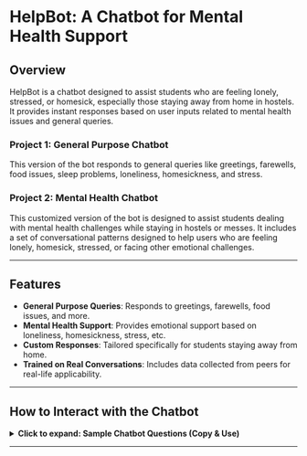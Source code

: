 # HelpBot: A Chatbot for Mental Health Support

## Overview

HelpBot is a chatbot designed to assist students who are feeling lonely, stressed, or homesick, especially those staying away from home in hostels. It provides instant responses based on user inputs related to mental health issues and general queries.

### Project 1: General Purpose Chatbot
This version of the bot responds to general queries like greetings, farewells, food issues, sleep problems, loneliness, homesickness, and stress.

### Project 2: Mental Health Chatbot
This customized version of the bot is designed to assist students dealing with mental health challenges while staying in hostels or messes. It includes a set of conversational patterns designed to help users who are feeling lonely, homesick, stressed, or facing other emotional challenges.

---

## Features

- **General Purpose Queries**: Responds to greetings, farewells, food issues, and more.
- **Mental Health Support**: Provides emotional support based on loneliness, homesickness, stress, etc.
- **Custom Responses**: Tailored specifically for students staying away from home.
- **Trained on Real Conversations**: Includes data collected from peers for real-life applicability.

---

## How to Interact with the Chatbot
<details>
<summary><strong>Click to expand: Sample Chatbot Questions (Copy & Use)</strong></summary>

```txt
👋 General Queries (Project 1)

Greeting the Bot:
- Hi
- Hello
- Hey
- Good morning

Farewell:
- Goodbye
- Bye
- See you

Food Issues:
- The food is not good
- I'm having food problems
- The food tastes bad

Sleep Problems:
- I can't sleep
- I'm having trouble sleeping
- I haven't had a good night's sleep

Loneliness:
- I'm feeling lonely
- I'm alone
- I miss home

Homesickness:
- I feel homesick
- I miss my family
- I miss home a lot

Stress/Exam Stress:
- I'm stressed about exams
- I have too much stress
- I'm feeling anxious about my exams

🧘‍♀️ Mental Health Queries (Project 2)

Loneliness:
- I feel really lonely here
- I'm feeling very alone
- No one is talking to me

Homesickness:
- I miss my home
- I wish I could go home
- I'm feeling homesick

Sleep Issues:
- I can't sleep at night
- I'm struggling to fall asleep
- I feel restless when I try to sleep

Exam Anxiety:
- I'm so anxious about my exams
- I'm worried about my upcoming exams
- I can't concentrate because of exam stress

Feeling Down:
- I feel sad all the time
- I feel low
- I'm not feeling myself lately

Food Issues:
- The food here isn't great
- I don't like the food at my hostel
- The mess food is terrible

Socializing Problems:
- I'm finding it hard to make friends
- I don't know anyone here
- It's difficult to socialize in my hostel
```

</details>



---

